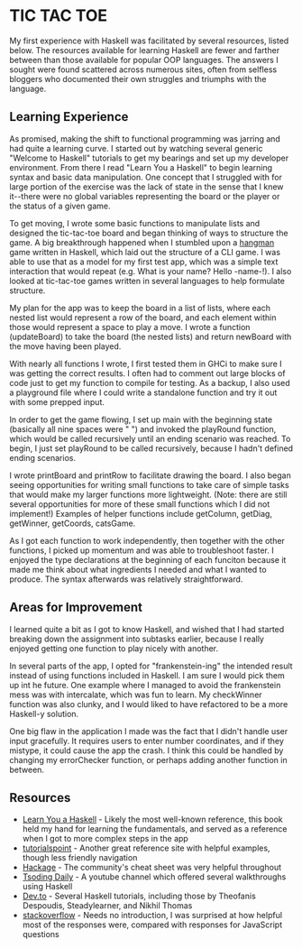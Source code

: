 # TIC TAC TOE

My first experience with Haskell was facilitated by several resources, listed below. The resources available for learning Haskell are fewer and farther between than those available for popular OOP languages. The answers I sought were found scattered across numerous sites, often from selfless bloggers who documented their own struggles and triumphs with the language.

## Learning Experience

As promised, making the shift to functional programming was jarring and had quite a learning curve. I started out by watching several generic "Welcome to Haskell" tutorials to get my bearings and set up my developer environment. From there I read "Learn You a Haskell" to begin learning syntax and basic data manipulation. One concept that I struggled with for large portion of the exercise was the lack of state in the sense that I knew it--there were no global variables representing the board or the player or the status of a given game.

To get moving, I wrote some basic functions to manipulate lists and designed the tic-tac-toe board and began thinking of ways to structure the game. A big breakthrough happened when I stumbled upon a [hangman](https://gist.github.com/Epitaph64/0cb73c025e5db56da969) game written in Haskell, which laid out the structure of a CLI game. I was able to use that as a model for my first test app, which was a simple text interaction that would repeat (e.g. What is your name? Hello -name-!). I also looked at tic-tac-toe games written in several languages to help formulate structure.

My plan for the app was to keep the board in a list of lists, where each nested list would represent a row of the board, and each element within those would represent a space to play a move. I wrote a function (updateBoard) to take the board (the nested lists) and return newBoard with the move having been played.

With nearly all functions I wrote, I first tested them in GHCi to make sure I was getting the correct results. I often had to comment out large blocks of code just to get my function to compile for testing. As a backup, I also used a playground file where I could write a standalone function and try it out with some prepped input.

In order to get the game flowing, I set up main with the beginning state (basically all nine spaces were " ") and invoked the playRound function, which would be called recursively until an ending scenario was reached. To begin, I just set playRound to be called recursively, because I hadn't defined ending scenarios.

I wrote printBoard and printRow to facilitate drawing the board. I also began seeing opportunities for writing small functions to take care of simple tasks that would make my larger functions more lightweight. (Note: there are still several opportunities for more of these small functions which I did not implement!) Examples of helper functions include getColumn, getDiag, getWinner, getCoords, catsGame.

As I got each function to work independently, then together with the other functions, I picked up momentum and was able to troubleshoot faster. I enjoyed the type declarations at the beginning of each funciton because it made me think about what ingredients I needed and what I wanted to produce. The syntax afterwards was relatively straightforward.

## Areas for Improvement

I learned quite a bit as I got to know Haskell, and wished that I had started breaking down the assignment into subtasks earlier, because I really enjoyed getting one function to play nicely with another.

In several parts of the app, I opted for "frankenstein-ing" the intended result instead of using functions included in Haskell. I am sure I would pick them up int he future. One example where I managed to avoid the frankenstein mess was with intercalate, which was fun to learn. My checkWinner function was also clunky, and I would liked to have refactored to be a more Haskell-y solution.

One big flaw in the application I made was the fact that I didn't handle user input gracefully. It requires users to enter number coordinates, and if they mistype, it could cause the app the crash. I think this could be handled by changing my errorChecker function, or perhaps adding another function in between.

## Resources

* [Learn You a Haskell](http://learnyouahaskell.com/) - Likely the most well-known reference, this book held my hand for learning the fundamentals, and served as a reference when I got to more complex steps in the app
* [tutorialspoint](https://www.tutorialspoint.com/haskell/) - Another great reference site with helpful examples, though less friendly navigation
* [Hackage](https://hackage.haskell.org/) - The community's cheat sheet was very helpful throughout
* [Tsoding Daily](https://www.youtube.com/c/TsodingDaily) - A youtube channel which offered several walkthroughs using Haskell
* [Dev.to](https://dev.to/) - Several Haskell tutorials, including those by Theofanis Despoudis, Steadylearner, and Nikhil Thomas
* [stackoverflow](https://stackoverflow.com/) - Needs no introduction, I was surprised at how helpful most of the responses were, compared with responses for JavaScript questions
